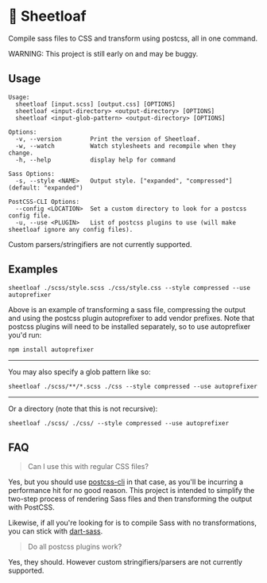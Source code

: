 # 🍖 Sheetloaf

Compile sass files to CSS and transform using postcss, all in one command.

WARNING: This project is still early on and may be buggy. 

## Usage

```
Usage:
  sheetloaf [input.scss] [output.css] [OPTIONS]
  sheetloaf <input-directory> <output-directory> [OPTIONS]
  sheetloaf <input-glob-pattern> <output-directory> [OPTIONS] 

Options:
  -v, --version        Print the version of Sheetloaf.
  -w, --watch          Watch stylesheets and recompile when they change.
  -h, --help           display help for command

Sass Options:
  -s, --style <NAME>   Output style. ["expanded", "compressed"] (default: "expanded")

PostCSS-CLI Options:
  --config <LOCATION>  Set a custom directory to look for a postcss config file.
  -u, --use <PLUGIN>   List of postcss plugins to use (will make sheetloaf ignore any config files).
```

Custom parsers/stringifiers are not currently supported. 

## Examples

```
sheetloaf ./scss/style.scss ./css/style.css --style compressed --use autoprefixer
```

Above is an example of transforming a sass file, compressing the output and using the 
postcss plugin autoprefixer to add vendor prefixes. Note that postcss plugins will need
to be installed separately, so to use autoprefixer you'd run:

```
npm install autoprefixer
```

---

You may also specify a glob pattern like so:

```
sheetloaf ./scss/**/*.scss ./css --style compressed --use autoprefixer
```

---

Or a directory (note that this is not recursive):

```
sheetloaf ./scss/ ./css/ --style compressed --use autoprefixer
```

## FAQ

> Can I use this with regular CSS files?

Yes, but you should use [postcss-cli](https://github.com/postcss/postcss-cli) in that case, as you'll be incurring a performance hit for no good reason. This project is intended to simplify the two-step process of rendering Sass files and then transforming the output with PostCSS.

Likewise, if all you're looking for is to compile Sass with no transformations, you can stick with [dart-sass](https://github.com/sass/dart-sass).

> Do all postcss plugins work?

Yes, they should. However custom stringifiers/parsers are not currently supported.